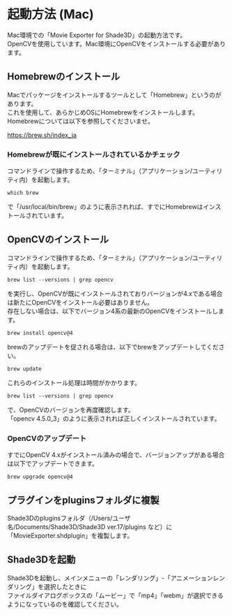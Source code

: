 # 起動方法 (Mac)

Mac環境での「Movie Exporter for Shade3D」の起動方法です。     
OpenCVを使用しています。Mac環境にOpenCVをインストールする必要があります。    

## Homebrewのインストール

Macでパッケージをインストールするツールとして「Homebrew」というのがあります。    
これを使用して、あらかじめOSにHomebrewをインストールします。    
Homebrewについては以下を参照してくださいませ。    

https://brew.sh/index_ja

### Homebrewが既にインストールされているかチェック

コマンドラインで操作するため、「ターミナル」（アプリケーション/ユーティリティ内）を起動します。     

    which brew

で「/usr/local/bin/brew」のように表示されれば、すでにHomebrewはインストールされています。    

## OpenCVのインストール

コマンドラインで操作するため、「ターミナル」（アプリケーション/ユーティリティ内）を起動します。     

    brew list --versions | grep opencv

を実行し、OpenCVが既にインストールされておりバージョンが4.xである場合は新たにOpenCVをインストール必要はありません。    
存在しない場合は、以下でバージョン4系の最新のOpenCVをインストールします。    

    brew install opencv@4

brewのアップデートを促される場合は、以下でbrewをアップデートしてください。    

    brew update

これらのインストール処理は時間がかかります。     

    brew list --versions | grep opencv

で、OpenCVのバージョンを再度確認します。    
「opencv 4.5.0_3」のように表示されれば正しくインストールされています。    

### OpenCVのアップデート

すでにOpenCV 4.xがインストール済みの場合で、バージョンアップがある場合は以下でアップデートできます。    

    brew upgrade opencv@4

## プラグインをpluginsフォルダに複製

Shade3Dのpluginsフォルダ（/Users/ユーザ名/Documents/Shade3D/Shade3D ver.17/plugins など）に「MovieExporter.shdplugin」を複製します。    

## Shade3Dを起動

Shade3Dを起動し、メインメニューの「レンダリング」-「アニメーションレンダリング」を選択したときに    
ファイルダイアログボックスの「ムービー」で「mp4」「webm」が選択できるようになっているのを確認してください。     


